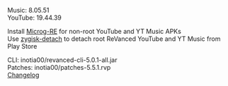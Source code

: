 Music: 8.05.51  
YouTube: 19.44.39  

Install [Microg-RE](https://github.com/WSTxda/MicroG-RE/releases/latest) for non-root YouTube and YT Music APKs  
Use [zygisk-detach](https://github.com/j-hc/zygisk-detach) to detach root ReVanced YouTube and YT Music from Play Store
  
CLI: inotia00/revanced-cli-5.0.1-all.jar  
Patches: inotia00/patches-5.5.1.rvp  
[Changelog](https://github.com/inotia00/revanced-patches/releases/tag/v5.5.1)  
